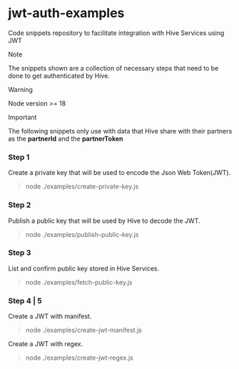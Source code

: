 # jwt-auth-examples
Code snippets repository to facilitate integration with Hive Services using JWT

> [!NOTE] 
> The snippets shown are a collection of necessary steps that need to be done to get authenticated by Hive.

> [!WARNING]  
> Node version >= 18

> [!IMPORTANT]  
> The following snippets only use with data that Hive share with their partners as the **partnerId** and the **partnerToken**

### Step 1
Create a private key that will be used to encode the Json Web Token(JWT).

> node ./examples/create-private-key.js

### Step 2
Publish a public key that will be used by Hive to decode the JWT.

> node ./examples/publish-public-key.js

### Step 3
List and confirm public key stored in Hive Services.

> node ./examples/fetch-public-key.js

### Step 4 | 5
Create a JWT with manifest.

> node ./examples/create-jwt-manifest.js

Create a JWT with regex.

> node ./examples/create-jwt-regex.js